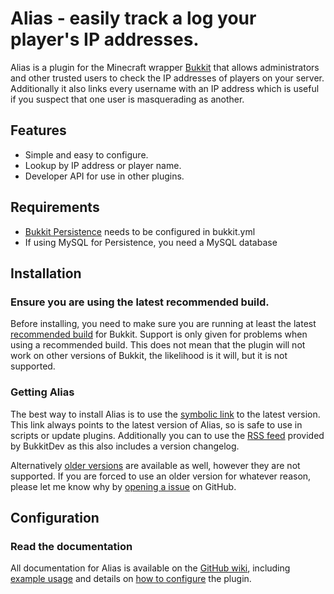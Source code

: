 Alias - easily track a log your player's IP addresses.
====================================

Alias is a plugin for the Minecraft wrapper [Bukkit](http://bukkit.org/) that allows administrators and other trusted users to check the IP addresses of players on your server. Additionally it also links every username with an IP address which is useful if you suspect that one user is masquerading as another.

## Features

- Simple and easy to configure. 
- Lookup by IP address or player name.
- Developer API for use in other plugins.

## Requirements

- [Bukkit Persistence](https://github.com/grandwazir/Alias/wiki/database) needs to be configured in bukkit.yml
- If using MySQL for Persistence, you need a MySQL database

## Installation

### Ensure you are using the latest recommended build.

Before installing, you need to make sure you are running at least the latest [recommended build](http://repo.bukkit.org/service/local/artifact/maven/content?r=releases&g=org.bukkit&a=craftbukkit&v=RELEASE) for Bukkit. Support is only given for problems when using a recommended build. This does not mean that the plugin will not work on other versions of Bukkit, the likelihood is it will, but it is not supported.

### Getting Alias

The best way to install Alias is to use the [symbolic link](http://repository.james.richardson.name/symbolic/Alias.jar) to the latest version. This link always points to the latest version of Alias, so is safe to use in scripts or update plugins. Additionally you can to use the [RSS feed](http://dev.bukkit.org/server-mods/Alias/files.rss) provided by BukkitDev as this also includes a version changelog.
    
Alternatively [older versions](http://repository.james.richardson.name/releases/name/richardson/james/bukkit/alias/) are available as well, however they are not supported. If you are forced to use an older version for whatever reason, please let me know why by [opening a issue](https://github.com/grandwazir/Alias/issues/new) on GitHub.

## Configuration

### Read the documentation

All documentation for Alias is available on the [GitHub wiki](https://github.com/grandwazir/Alias/wiki), including [example usage](https://github.com/grandwazir/Alias/wiki/Instructions) and details on [how to configure](https://github.com/grandwazir/Alias/wiki/Permissions) the plugin. 

